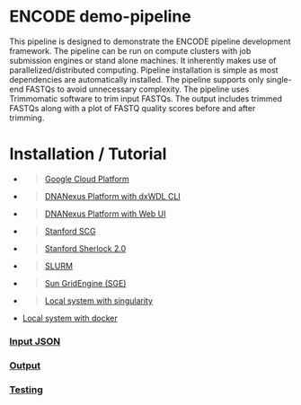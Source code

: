 ENCODE demo-pipeline
========================

This pipeline is designed to demonstrate the ENCODE pipeline development framework. The pipeline can be run on compute clusters with job submission engines or stand alone machines. It inherently makes use of parallelized/distributed computing. Pipeline installation is simple as most dependencies are automatically installed. The pipeline supports only single-end FASTQs to avoid unnecessary complexity. The pipeline uses Trimmomatic software to trim input FASTQs. The output includes trimmed FASTQs along with a plot of FASTQ quality scores before and after trimming.

# Installation / Tutorial

*  > [Google Cloud Platform](docs/tutorial_google.md)
*  > [DNANexus Platform with dxWDL CLI](docs/tutorial_dx_cli.md)
*  > [DNANexus Platform with Web UI](docs/tutorial_dx_web.md)
*  > [Stanford SCG](docs/tutorial_scg.md)
*  > [Stanford Sherlock 2.0](docs/tutorial_sherlock.md)
*  > [SLURM](docs/tutorial_slurm.md)
*  > [Sun GridEngine (SGE)](docs/tutorial_sge.md)
*  > [Local system with singularity](docs/tutorial_local_singularity.md)
* [Local system with docker](docs/tutorial_local_docker.md)


### [Input JSON](docs/input.md)

### [Output](docs/output.md)

### [Testing](docs/testing.md)

